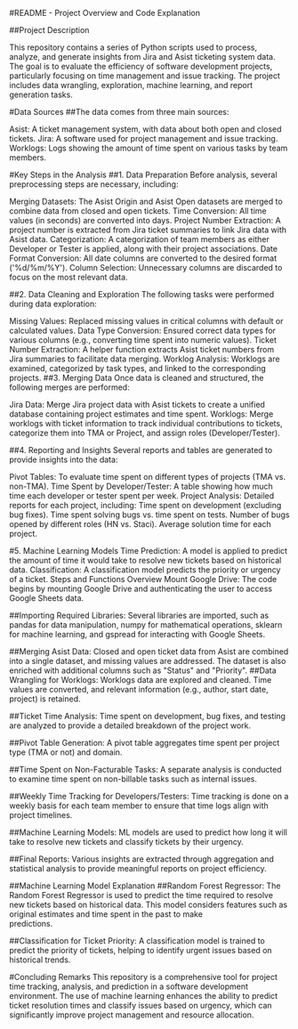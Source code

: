 #README - Project Overview and Code Explanation

##Project Description

This repository contains a series of Python scripts used to process, analyze, and generate insights from Jira and Asist ticketing system data. The goal is to evaluate the efficiency of software development projects, particularly focusing on time management and issue tracking. The project includes data wrangling, exploration, machine learning, and report generation tasks.

#Data Sources
##The data comes from three main sources:

Asist: A ticket management system, with data about both open and closed tickets.
Jira: A software used for project management and issue tracking.
Worklogs: Logs showing the amount of time spent on various tasks by team members.

#Key Steps in the Analysis
##1. Data Preparation
Before analysis, several preprocessing steps are necessary, including:

  Merging Datasets: The Asist Origin and Asist Open datasets are merged to combine data from closed and open tickets.
  Time Conversion: All time values (in seconds) are converted into days.
  Project Number Extraction: A project number is extracted from Jira ticket summaries to link Jira data with Asist data.
  Categorization: A categorization of team members as either Developer or Tester is applied, along with their project associations.
  Date Format Conversion: All date columns are converted to the desired format ('%d/%m/%Y').
  Column Selection: Unnecessary columns are discarded to focus on the most relevant data.

##2. Data Cleaning and Exploration
The following tasks were performed during data exploration:

  Missing Values: Replaced missing values in critical columns with default or calculated values.
  Data Type Conversion: Ensured correct data types for various columns (e.g., converting time spent into numeric values).
  Ticket Number Extraction: A helper function extracts Asist ticket numbers from Jira summaries to facilitate data merging.
  Worklog Analysis: Worklogs are examined, categorized by task types, and linked to the corresponding projects.
##3. Merging Data
Once data is cleaned and structured, the following merges are performed:

  Jira Data: Merge Jira project data with Asist tickets to create a unified database containing project estimates and time spent.
  Worklogs: Merge worklogs with ticket information to track individual contributions to tickets, categorize them into TMA or Project, and assign roles (Developer/Tester).
  
##4. Reporting and Insights
Several reports and tables are generated to provide insights into the data:

  Pivot Tables: To evaluate time spent on different types of projects (TMA vs. non-TMA).
  Time Spent by Developer/Tester: A table showing how much time each developer or tester spent per week.
  Project Analysis: Detailed reports for each project, including:
  Time spent on development (excluding bug fixes).
  Time spent solving bugs vs. time spent on tests.
  Number of bugs opened by different roles (HN vs. Staci).
  Average solution time for each project.

#5. Machine Learning Models
  Time Prediction: A model is applied to predict the amount of time it would take to resolve new tickets based on historical data.
  Classification: A classification model predicts the priority or urgency of a ticket.
  Steps and Functions Overview
  Mount Google Drive:
The code begins by mounting Google Drive and authenticating the user to access Google Sheets data.

  ##Importing Required Libraries:
    Several libraries are imported, such as pandas for data manipulation, numpy for mathematical operations, sklearn for machine learning, and gspread for interacting with Google Sheets.

  ##Merging Asist Data:
    Closed and open ticket data from Asist are combined into a single dataset, and missing values are addressed. The dataset is also enriched with additional columns such as "Status" and "Priority".
  ##Data Wrangling for Worklogs:
    Worklogs data are explored and cleaned. Time values are converted, and relevant information (e.g., author, start date, project) is retained.

  ##Ticket Time Analysis:
    Time spent on development, bug fixes, and testing are analyzed to provide a detailed breakdown of the project work.

  ##Pivot Table Generation:
    A pivot table aggregates time spent per project type (TMA or not) and domain.

  ##Time Spent on Non-Facturable Tasks:
    A separate analysis is conducted to examine time spent on non-billable tasks such as internal issues.

  ##Weekly Time Tracking for Developers/Testers:
    Time tracking is done on a weekly basis for each team member to ensure that time logs align with project timelines.

  ##Machine Learning Models:
    ML models are used to predict how long it will take to resolve new tickets and classify tickets by their urgency.

  ##Final Reports:
    Various insights are extracted through aggregation and statistical analysis to provide meaningful reports on project efficiency.

##Machine Learning Model Explanation
  ##Random Forest Regressor:
    The Random Forest Regressor is used to predict the time required to resolve new tickets based on historical data. This model considers features such as original estimates and time spent in the past to make       
       predictions.

  ##Classification for Ticket Priority:
    A classification model is trained to predict the priority of tickets, helping to identify urgent issues based on historical trends.

#Concluding Remarks
This repository is a comprehensive tool for project time tracking, analysis, and prediction in a software development environment. The use of machine learning enhances the ability to predict ticket resolution times and classify issues based on urgency, which can significantly improve project management and resource allocation.
